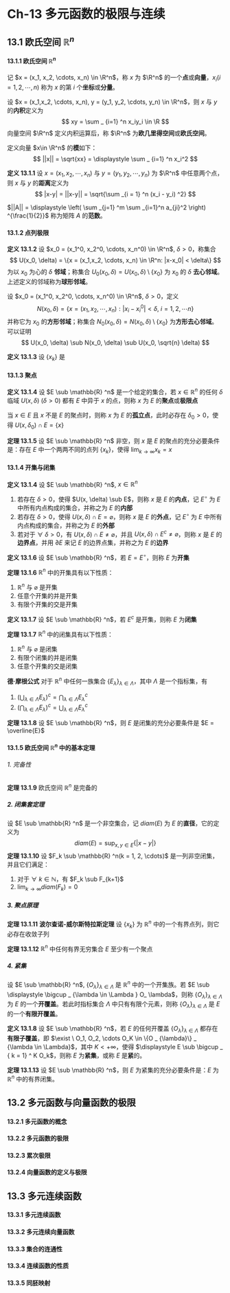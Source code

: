 # Ch-13  多元函数的极限与连续

## 13.1  欧氏空间 $\mathbb{R}^n$ 

#### 13.1.1  欧氏空间 $\mathbb{R}^n$ 

记 $x = (x_1, x_2, \cdots, x_n) \in \R^n$，称 $x$ 为 $\R^n$ 的一个**点**或**向量**，$x_i (i =1,2, \cdots, n)$ 称为 $x$ 的第 $i$ 个**坐标**或**分量**。

设 $x = (x_1,x_2, \cdots, x_n), y = (y_1, y_2, \cdots, y_n) \in \R^n$，则 $x$ 与 $y$ 的**内积**定义为
$$
xy = \sum _ {i=1} ^n x_iy_i \in \R
$$
向量空间 $\R^n$ 定义内积运算后，称 $\R^n$ 为**欧几里得空间**或**欧氏空间**。

定义向量 $x\in \R^n$ 的**模**如下：
$$
||x|| = \sqrt{xx} = \displaystyle \sum _ {i=1} ^n x_i^2
$$


**定义  13.1.1**    设 $x = (x_1, x_2, \cdots, x_n)$ 与 $y = (y_1, y_2, \cdots, y_n)$ 为 $\R^n$ 中任意两个点，则 $x$ 与 $y$ 的**距离**定义为
$$
|x-y| = ||x-y|| = \sqrt{\sum _{i = 1} ^n (x_i - y_i) ^2}
$$


$||A|| = \displaystyle \left( \sum _{j=1} ^m \sum _{i=1}^n a_{ji}^2 \right) ^{\frac{1}{2}}$ 称为矩阵 $A$ 的**范数**。



#### 13.1.2  点列极限

**定义  13.1.2**    设 $x_0 = (x_1^0, x_2^0, \cdots, x_n^0) \in \R^n$, $\delta >0$，称集合
$$
U(x_0, \delta) = \{x = (x_1,x_2, \cdots, x_n) \in \R^n: |x-x_0| < \delta\}
$$
为以 $x_0$ 为心的 $\delta$ **邻域**；称集合 $U_0(x_0, \delta) = U(x_0, \delta) \setminus \{x_0\}$ 为 $x_0$ 的 $\delta$ **去心邻域**。上述定义的邻域称为**球形邻域**。

设 $x_0 = (x_1^0, x_2^0, \cdots, x_n^0) \in \R^n$, $\delta >0$​，定义
$$
N(x_0, \delta) = \{x = (x_1,x_2, \cdots, x_n) : |x_i - x_i^0| < \delta, \ i = 1,2, \cdots n \}
$$
并称它为 $x_0$ 的**方形邻域**；称集合 $N_0(x_0, \delta) = N(x_0, \delta) \setminus \{x_0\}$ 为**方形去心邻域**。可以证明
$$
U(x_0, \delta) \sub N(x_0, \delta) \sub U(x_0, \sqrt{n} \delta)
$$


**定义  13.1.3**    设 $\{x_k\}$ 是



#### 13.1.3  聚点

**定义  13.1.4**    设 $E \sub \mathbb{R} ^n$ 是一个给定的集合，若 $x \in \mathbb{R} ^n$ 的任何 $\delta$ 临域 $U(x, \delta)$ $(\delta > 0)$ 都有 $E$ 中异于 $x$ 的点，则称 $x$ 为 $E$ 的**聚点**或**极限点** 

当 $x \in E$ 且 $x$ 不是 $E$ 的聚点时，则称 $x$ 为 $E$ 的**孤立点**，此时必存在 $\delta_0 > 0$，使得 $U(x, \delta_0) \cap E = \{x\}$ 



**定理  13.1.5**    设 $E \sub \mathbb{R} ^n$ 非空，则 $x$ 是 $E$ 的聚点的充分必要条件是：存在 $E$ 中一个两两不同的点列 $\{x_k\}$，使得 $\displaystyle \lim _{k \to \infty} x_k = x$ 



#### 13.1.4  开集与闭集

**定义  13.1.4**    设 $E \sub \mathbb{R} ^n$, $x \in \mathbb{R} ^n$ 

1. 若存在 $\delta > 0$，使得 $U(x, \delta) \sub E$，则称 $x$ 是 $E$ 的**内点**，记 $E ^ \circ$ 为 $E$ 中所有内点构成的集合，并称之为 $E$ 的**内部** 
2. 若存在 $\delta > 0$，使得 $U(x, \delta) \cap E = \varnothing$，则称 $x$ 是 $E$ 的**外点**，记 $E ^ \circ$ 为 $E$ 中所有内点构成的集合，并称之为 $E$ 的**外部** 
3. 若对于 $\forall \ \delta > 0$，有 $U(x, \delta) \cap E \neq \varnothing$，并且 $U(x, \delta) \cap E ^ c \neq \varnothing$，则称 $x$ 是 $E$ 的**边界点**，并用 $\partial E$ 来记 $E$ 的边界点集，并称之为 $E$ 的**边界** 



**定义  13.1.6**    设 $E \sub \mathbb{R} ^n$，若 $E = E ^ \circ$，则称 $E$ 为**开集** 



**定理  13.1.6**    $\mathbb{R} ^n$ 中的开集具有以下性质：

1. $\mathbb{R} ^n$ 与 $\varnothing$ 是开集
2. 任意个开集的并是开集
3. 有限个开集的交是开集



**定义  13.1.7**    设 $E \sub \mathbb{R} ^n$，若 $E ^ c$ 是开集，则称 $E$ 为**闭集** 



**定理  13.1.7**    $\mathbb{R} ^n$ 中的闭集具有以下性质：

1. $\mathbb{R} ^n$ 与 $\varnothing$ 是闭集
2. 有限个闭集的并是闭集
3. 任意个开集的交是闭集



**德·摩根公式**    对于 $\mathbb{R} ^n$ 中任何一族集合 $\{E_{\lambda}\} _ {\lambda \in \Lambda}$，其中 $\Lambda$ 是一个指标集，有

1. $(\displaystyle \bigcup _ {\lambda \in \Lambda} E _ {\lambda}) ^ c = \bigcap _ {\lambda \in \Lambda} E _ {\lambda} ^c$ 
2. $(\displaystyle \bigcap _ {\lambda \in \Lambda} E _ {\lambda}) ^ c = \bigcup _ {\lambda \in \Lambda} E _ {\lambda} ^c$ 



**定理  13.1.8**    设 $E \sub \mathbb{R} ^n$，则 $E$ 是闭集的充分必要条件是 $E = \overline{E}$ 



#### 13.1.5  欧氏空间 $\mathbb{R} ^n$ 中的基本定理

###### 1. 完备性

**定理  13.1.9**    欧氏空间 $\mathbb{R} ^n$ 是完备的



##### 2. 闭集套定理

设 $E \sub \mathbb{R} ^n$ 是一个非空集合，记 $diam(E)$ 为 $E$ 的**直径**，它的定义为
$$
diam(E) = \sup _ {x, y\in E} \{|x-y|\}
$$
**定理  13.1.10**    设 $F_k \sub \mathbb{R} ^n(k = 1, 2, \cdots)$ 是一列非空闭集，并且它们满足：

1. 对于 $\forall \ k \in \mathbb{N}$，有 $F_k \sub F_{k+1}$ 
2. $\displaystyle \lim _ {k \to \infty} diam(F_k) = 0$ 



##### 3. 聚点原理

**定理  13.1.11**  **波尔查诺-威尔斯特拉斯定理**    设 $\{x_k\}$ 为 $\mathbb{R} ^n$ 中的一个有界点列，则它必存在收敛子列



**定理  13.1.12**    $\mathbb{R} ^n$ 中任何有界无穷集合 $E$ 至少有一个聚点



##### 4. 紧集

设 $E \sub \mathbb{R} ^n$, $\{O _ {\lambda}\} _ {\lambda \in \Lambda}$ 是 $\mathbb{R} ^n$ 中的一个开集族。若 $E \sub \displaystyle \bigcup _ {\lambda \in \Lambda } O_ \lambda$，则称 $\{O _ {\lambda}\} _ {\lambda \in \Lambda}$ 为 $E$ 的一个**开覆盖**。若此时指标集合 $\Lambda$ 中只有有限个元素，则称 $\{O _ {\lambda}\} _ {\lambda \in \Lambda}$ 是 $E$ 的一个**有限开覆盖**。

**定义  13.1.8**    设 $E \sub \mathbb{R} ^n$，若 $E$ 的任何开覆盖 $\{O _ {\lambda}\} _ {\lambda \in \Lambda}$ 都存在**有限子覆盖**，即 $\exist \ O_1, O_2, \cdots O_K \in \{O _ {\lambda}\} _ {\lambda \in \Lambda}$，其中 $K < + \infty$，使得 $\displaystyle E \sub \bigcup _ { k = 1} ^ K O_k$，则称 $E$ 为**紧集**，或称 $E$ 是**紧**的。



**定理  13.1.13**    设 $E \sub \mathbb{R} ^n$，则 $E$ 为紧集的充分必要条件是：$E$ 为 $\mathbb{R} ^n$ 中的有界闭集。







## 13.2  多元函数与向量函数的极限

#### 13.2.1  多元函数的概念





#### 13.2.2  多元函数的极限





#### 13.2.3  累次极限





#### 13.2.4  向量函数的定义与极限





## 13.3  多元连续函数

#### 13.3.1  多元连续函数





#### 13.3.2  多元连续向量函数





#### 13.3.3  集合的连通性





#### 13.3.4  连续函数的性质





#### 13.3.5  同胚映射



